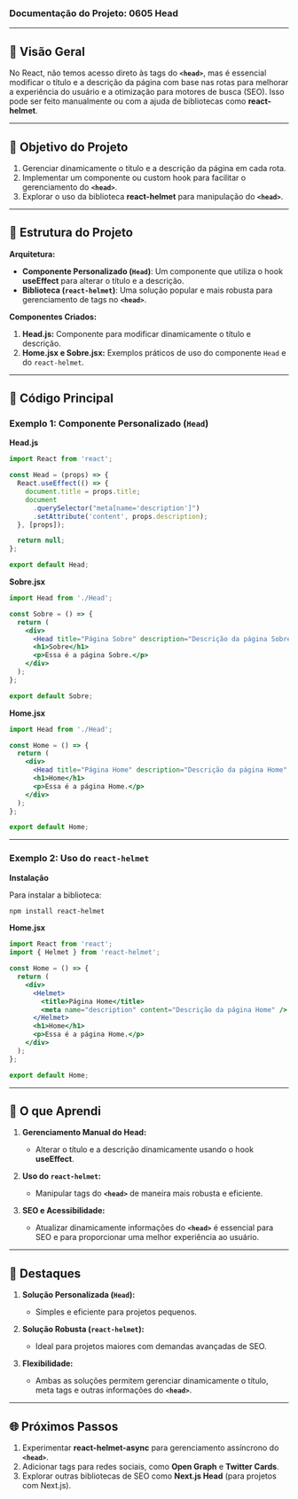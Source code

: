 ### Documentação do Projeto: **0605 Head**

---

## 📖 Visão Geral

No React, não temos acesso direto às tags do **`<head>`**, mas é essencial modificar o título e a descrição da página com base nas rotas para melhorar a experiência do usuário e a otimização para motores de busca (SEO). Isso pode ser feito manualmente ou com a ajuda de bibliotecas como **react-helmet**.

---

## 🎯 Objetivo do Projeto

1. Gerenciar dinamicamente o título e a descrição da página em cada rota.
2. Implementar um componente ou custom hook para facilitar o gerenciamento do **`<head>`**.
3. Explorar o uso da biblioteca **react-helmet** para manipulação do **`<head>`**.

---

## 📄 Estrutura do Projeto

**Arquitetura:**
- **Componente Personalizado (`Head`)**: Um componente que utiliza o hook **useEffect** para alterar o título e a descrição.
- **Biblioteca (`react-helmet`)**: Uma solução popular e mais robusta para gerenciamento de tags no **`<head>`**.

**Componentes Criados:**
1. **Head.js:** Componente para modificar dinamicamente o título e descrição.
2. **Home.jsx e Sobre.jsx:** Exemplos práticos de uso do componente `Head` e do `react-helmet`.

---

## 🔧 Código Principal

### **Exemplo 1: Componente Personalizado (`Head`)**

**Head.js**

```jsx
import React from 'react';

const Head = (props) => {
  React.useEffect(() => {
    document.title = props.title;
    document
      .querySelector("meta[name='description']")
      .setAttribute('content', props.description);
  }, [props]);

  return null;
};

export default Head;
```

**Sobre.jsx**

```jsx
import Head from './Head';

const Sobre = () => {
  return (
    <div>
      <Head title="Página Sobre" description="Descrição da página Sobre" />
      <h1>Sobre</h1>
      <p>Essa é a página Sobre.</p>
    </div>
  );
};

export default Sobre;
```

**Home.jsx**

```jsx
import Head from './Head';

const Home = () => {
  return (
    <div>
      <Head title="Página Home" description="Descrição da página Home" />
      <h1>Home</h1>
      <p>Essa é a página Home.</p>
    </div>
  );
};

export default Home;
```

---

### **Exemplo 2: Uso do `react-helmet`**

**Instalação**

Para instalar a biblioteca:

```bash
npm install react-helmet
```

**Home.jsx**

```jsx
import React from 'react';
import { Helmet } from 'react-helmet';

const Home = () => {
  return (
    <div>
      <Helmet>
        <title>Página Home</title>
        <meta name="description" content="Descrição da página Home" />
      </Helmet>
      <h1>Home</h1>
      <p>Essa é a página Home.</p>
    </div>
  );
};

export default Home;
```

---

## 🧠 O que Aprendi

1. **Gerenciamento Manual do Head:**
   - Alterar o título e a descrição dinamicamente usando o hook **useEffect**.

2. **Uso do `react-helmet`:**
   - Manipular tags do **`<head>`** de maneira mais robusta e eficiente.

3. **SEO e Acessibilidade:**
   - Atualizar dinamicamente informações do **`<head>`** é essencial para SEO e para proporcionar uma melhor experiência ao usuário.

---

## 🌟 Destaques

1. **Solução Personalizada (`Head`):**
   - Simples e eficiente para projetos pequenos.

2. **Solução Robusta (`react-helmet`):**
   - Ideal para projetos maiores com demandas avançadas de SEO.

3. **Flexibilidade:**
   - Ambas as soluções permitem gerenciar dinamicamente o título, meta tags e outras informações do **`<head>`**.

---

## 🌐 Próximos Passos

1. Experimentar **react-helmet-async** para gerenciamento assíncrono do **`<head>`**.
2. Adicionar tags para redes sociais, como **Open Graph** e **Twitter Cards**.
3. Explorar outras bibliotecas de SEO como **Next.js Head** (para projetos com Next.js).